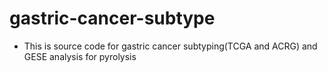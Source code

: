 # gastric-cancer-subtype

* This is source code for gastric cancer subtyping(TCGA and ACRG) and GESE analysis for pyrolysis